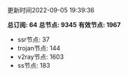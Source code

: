 更新时间2022-09-05 19:39:36

**总订阅: 64**
**总节点: 9345**
**有效节点: 1967**
- ssr节点: 37
- trojan节点: 144
- v2ray节点: 1603
- ss节点: 183
